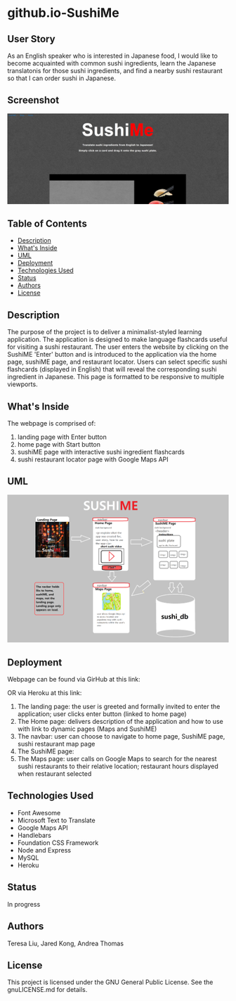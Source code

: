# github.io-SushiMe

## User Story

As an English speaker who is interested in Japanese food, I would like to become acquainted with common sushi ingredients, learn the Japanese translatonis for those sushi ingredients, and find a nearby sushi restaurant so that I can order sushi in Japanese.

## Screenshot

<img src = 'public/assets/images/screenshot.png' width = “200”>

## Table of Contents

* [Description](#description)
* [What's Inside](#what's-inside)
* [UML](#uml)
* [Deployment](#deployment)
* [Technologies Used](#technologies-used)
* [Status](#status)
* [Authors](#authors)
* [License](#license)

## Description

The purpose of the project is to deliver a minimalist-styled learning application. 
The application is designed to make language flashcards useful for visiting a sushi restaurant.
The user enters the website by clicking on the SushiME 'Enter' button and is introduced to the application via the home page, sushiME page, and restaurant locator.
Users can select specific sushi flashcards (displayed in English) that will reveal the corresponding sushi ingredient in Japanese.
This page is formatted to be responsive to multiple viewports. 

## What's Inside

The webpage is comprised of:

1. landing page with Enter button
2. home page with Start button
3. sushiME page with interactive sushi ingredient flashcards
4. sushi restaurant locator page with Google Maps API

## UML

<img src = 'public/assets/images/uml.png' width = “200”>

## Deployment

Webpage can be found via GirHub at this link: 

OR via Heroku at this link:

1. The landing page: the user is greeted and formally invited to enter the application; user clicks enter button (linked to home page)
2. The Home page: delivers description of the application and how to use with link to dynamic pages (Maps and SushiME)
3. The navbar: user can choose to navigate to home page, SushiME page, sushi restaurant map page
4. The SushiME page:
5. The Maps page: user calls on Google Maps to search for the nearest sushi restaurants to their relative location; restaurant hours displayed when restaurant selected


## Technologies Used

* Font Awesome
* Microsoft Text to Translate
* Google Maps API
* Handlebars
* Foundation CSS Framework
* Node and Express
* MySQL
* Heroku

## Status

In progress

## Authors

Teresa Liu,
Jared Kong,
Andrea Thomas

## License 

This project is licensed under the GNU General Public License. See the gnuLICENSE.md for details. 
